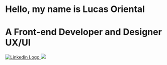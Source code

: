# Hello, my name is Lucas Oriental
# A Front-end Developer and Designer UX/UI

<a href="https://linkedin.com/in/lucas-oriental-dos-santos" target="_blank">
<img src="https://img.shields.io/badge/LinkedIn-0077B5?style=for-the-badge&logo=linkedin&logoColor=white" alt="Linkedin Logo" />
</a>

<a href="https://instagram.com/lucas_oriental">
<img src="https://img.shields.io/badge/Instagram-E4405F?style=for-the-badge&logo=instagram&logoColor=white">
</a>
